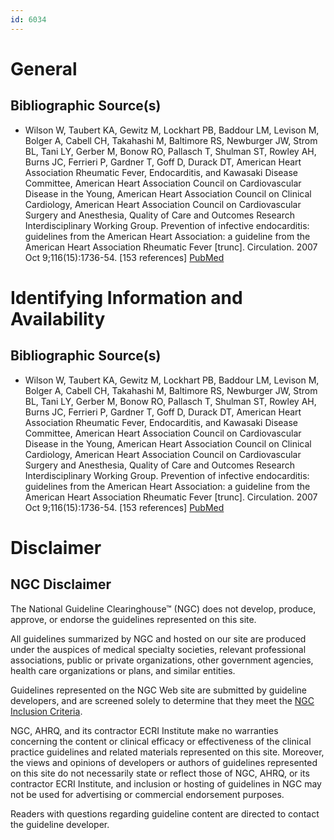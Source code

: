 ```yaml
---
id: 6034
---
```


# General

## Bibliographic Source(s)

- Wilson W, Taubert KA, Gewitz M, Lockhart PB, Baddour LM, Levison M, Bolger A, Cabell CH, Takahashi M, Baltimore RS, Newburger JW, Strom BL, Tani LY, Gerber M, Bonow RO, Pallasch T, Shulman ST, Rowley AH, Burns JC, Ferrieri P, Gardner T, Goff D, Durack DT, American Heart Association Rheumatic Fever, Endocarditis, and Kawasaki Disease Committee, American Heart Association Council on Cardiovascular Disease in the Young, American Heart Association Council on Clinical Cardiology, American Heart Association Council on Cardiovascular Surgery and Anesthesia, Quality of Care and Outcomes Research Interdisciplinary Working Group. Prevention of infective endocarditis: guidelines from the American Heart Association: a guideline from the American Heart Association Rheumatic Fever [trunc]. Circulation. 2007 Oct 9;116(15):1736-54. [153 references] [ PubMed ](http://www.ncbi.nlm.nih.gov/entrez/query.fcgi?cmd=Retrieve&db=pubmed&dopt=Abstract&list_uids=17446442)

# Identifying Information and Availability

## Bibliographic Source(s)

- Wilson W, Taubert KA, Gewitz M, Lockhart PB, Baddour LM, Levison M, Bolger A, Cabell CH, Takahashi M, Baltimore RS, Newburger JW, Strom BL, Tani LY, Gerber M, Bonow RO, Pallasch T, Shulman ST, Rowley AH, Burns JC, Ferrieri P, Gardner T, Goff D, Durack DT, American Heart Association Rheumatic Fever, Endocarditis, and Kawasaki Disease Committee, American Heart Association Council on Cardiovascular Disease in the Young, American Heart Association Council on Clinical Cardiology, American Heart Association Council on Cardiovascular Surgery and Anesthesia, Quality of Care and Outcomes Research Interdisciplinary Working Group. Prevention of infective endocarditis: guidelines from the American Heart Association: a guideline from the American Heart Association Rheumatic Fever [trunc]. Circulation. 2007 Oct 9;116(15):1736-54. [153 references] [ PubMed ](http://www.ncbi.nlm.nih.gov/entrez/query.fcgi?cmd=Retrieve&db=pubmed&dopt=Abstract&list_uids=17446442)

# Disclaimer

## NGC Disclaimer

The National Guideline Clearinghouse™ (NGC) does not develop, produce, approve, or endorse the guidelines represented on this site.

All guidelines summarized by NGC and hosted on our site are produced under the auspices of medical specialty societies, relevant professional associations, public or private organizations, other government agencies, health care organizations or plans, and similar entities.

Guidelines represented on the NGC Web site are submitted by guideline developers, and are screened solely to determine that they meet the [NGC Inclusion Criteria](/help-and-about/summaries/inclusion-criteria).

NGC, AHRQ, and its contractor ECRI Institute make no warranties concerning the content or clinical efficacy or effectiveness of the clinical practice guidelines and related materials represented on this site. Moreover, the views and opinions of developers or authors of guidelines represented on this site do not necessarily state or reflect those of NGC, AHRQ, or its contractor ECRI Institute, and inclusion or hosting of guidelines in NGC may not be used for advertising or commercial endorsement purposes.

Readers with questions regarding guideline content are directed to contact the guideline developer.

